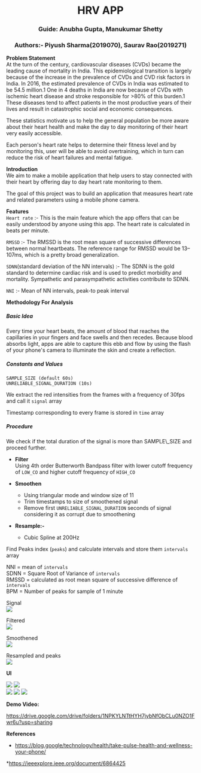 ﻿
<h1 align = "center">HRV APP</h1>       
<h3 align="center">Guide: Anubha Gupta, Manukumar Shetty</h3>
<h3 align="center">  Authors:- Piyush Sharma(2019070), Saurav Rao(2019271)  </h3>    

**Problem Statement**  
At the turn of the century, cardiovascular diseases (CVDs) became the leading cause of mortality in India. This epidemiological transition is largely because of the increase in the prevalence of CVDs and CVD risk factors in India. In 2016, the estimated prevalence of CVDs in India was estimated to be 54.5 million.1 One in 4 deaths in India are now because of CVDs with ischemic heart disease and stroke responsible for >80% of this burden.1 These diseases tend to affect patients in the most productive years of their lives and result in catastrophic social and economic consequences.

These statistics motivate us to help the general population be more aware about their heart health and make the day to day monitoring of their heart very easily accessible.

Each person's heart rate helps to determine their fitness level and by monitoring this, user will be able to avoid overtraining, which in turn can reduce the risk of heart failures and mental fatigue.



**Introduction**   
We aim to make a mobile application that help users to stay connected with their heart by offering day to day heart rate monitoring to them.

The goal of this project was to build an application that measures heart rate and related parameters using a mobile phone camera.

**Features**    
`Heart rate` :- This is the main feature which the app offers that can be easily understood by anyone using this app. The heart rate is calculated in beats per minute.

`RMSSD` :- The RMSSD is the root mean square of successive differences between normal heartbeats. The reference range for RMSSD would be 13–107ms, which is a pretty broad generalization.

`SDNN`(standard deviation of the NN intervals) :- The SDNN is the gold standard to determine cardiac risk and is used to predict morbidity and mortality. Sympathetic and parasympathetic activities contribute to SDNN.

`NNI` :- Mean of NN intervals, peak-to peak interval

**Methodology For Analysis**    
<h5>Basic Idea</h5>  
Every time your heart beats, the amount of blood that reaches the capillaries in your fingers and face swells and then recedes. Because blood absorbs light, apps are able to capture this ebb and flow by using the flash of your phone's camera to illuminate the skin and create a reflection.

<h5>Constants and Values</h4>

`SAMPLE_SIZE (default 60s)`    
`UNRELIABLE_SIGNAL_DURATION (10s)`

We extract the red intensities from the frames with a frequency of 30fps and call it `signal` array

Timestamp corresponding to every frame is stored in `time` array

<h5>Procedure</h5>
We check if the total duration of the signal is more than SAMPLE\_SIZE and proceed further.

* **Filter**  
  Using 4th order Butterworth Bandpass filter with lower cutoff frequency of `LOW_CO` and higher cutoff frequency of `HIGH_CO`



* **Smoothen**
    * Using triangular mode and window size of 11
    * Trim timestamps to size of smoothened signal
    * Remove first `UNRELIABLE_SIGNAL_DURATION` seconds of signal considering it as corrupt due to smoothening
* **Resample:-**
    * Cubic Spline at 200Hz

Find Peaks index (`peaks`) and calculate intervals and store them `intervals` array

NNI =  mean of `intervals`   
SDNN = Square Root of Variance of `intervals`  
RMSSD =  calculated as root mean square of successive difference of `intervals`  
BPM = Number of peaks for sample of 1 minute

Signal  
![](assets/signal.png)

Filtered  
![](assets/filteredSignal.png)

Smoothened  
![](assets/smoothenedSignal.png)

Resampled and peaks  
![](assets/resampledAndPeaks.png)

**UI**

![](assets/ui1.jpeg)
![](assets/ui2.jpeg)  
![](assets/ui3.jpeg)
![](assets/ui4.jpeg)
![](assets/ui5.jpeg)


**Demo Video:**  

<https://drive.google.com/drive/folders/1NPKYLNTtHYH7jybNfObCLu0NZO1Fwr6u?usp=sharing>

**References**

* <https://blog.google/technology/health/take-pulse-health-and-wellness-your-phone/>

*<https://ieeexplore.ieee.org/document/6864425>

